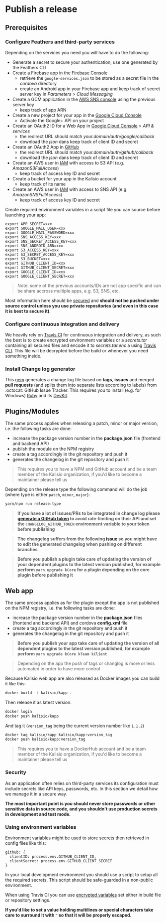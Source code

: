 # Publish a release

## Prerequisites

### Configure Feathers and third-party services

Depending on the services you need you will have to do the following:
* Generate a secret to secure your authentication, use one generated by the Feathers CLI
* Create a Firebase app in the [Firebase Console](https://console.firebase.google.com)
  * retrieve the `google-services.json` to be stored as a secret file in the *cordova* directory
  * create an Android app in your Firebase app and keep track of secret server key in *Parameters > Cloud Messaging*
* Create a GCM application in the [AWS SNS console](https://eu-west-1.console.aws.amazon.com/sns/v2/home) using the previous server key
  * keep track of app ARN
* Create a new project for your app in the [Google Cloud Console](https://console.cloud.google.com)
  * Activate the Google+ API on your project
* Create an OAuth2 ID for a Web App in [Google Cloud Console](https://console.cloud.google.com) > *API & services*
  * the redirect URL should match *your.domain/auth/google/callback*
  * download the *json* dans keep track of client ID and secret 
* Create an OAuth2 App in [GitHub](https://github.com/organizations/kalisio/settings/applications)
  * the redirect URL should match *your.domain/auth/github/callback*
  * download the *json* dans keep track of client ID and secret
* Create an AWS user in [IAM](https://console.aws.amazon.com/iam/home) with access to S3 API (e.g. *AmazonS3FullAccess*)
  * keep track of access key ID and secret
* Create a bucket for your app in the Kalisio account
  * keep track of its name
* Create an AWS user in [IAM](https://console.aws.amazon.com/iam/home) with access to SNS API (e.g. *AmazonSNSFullAccess*)
  * keep track of access key ID and secret

Create required environment variables in a script file you can source before launching your app:
```
export APP_SECRET=xxx
export GOOGLE_MAIL_USER=xxx
export GOOGLE_MAIL_PASSWORD=xxx
export SNS_ACCESS_KEY=xxx
export SNS_SECRET_ACCESS_KEY=xxx
export SNS_ANDROID_ARN=xxx
export S3_ACCESS_KEY=xxx
export S3_SECRET_ACCESS_KEY=xxx
export S3_BUCKET=xxx
export GITHUB_CLIENT_ID=xxx
export GITHUB_CLIENT_SECRET=xxx
export GOOGLE_CLIENT_ID=xxx
export GOOGLE_CLIENT_SECRET=xxx
```

> Note: some of the previous accounts/IDs are not app specific and can be share accross multiple apps, e.g. S3, SNS, etc.

Most information here should be [secured](./PUBLISH.MD#security) and **should not be pushed under source control unless you use private repositories (and even in this case it is best to secure it)**.

### Configure continuous integration and delivery

We heavily rely on [Travis CI](https://travis-ci.org) for continuous integration and delivery, as such the best is to create encrypted environment variables or a *secrets.tar* containing all secured files and encode it to *secrets.tar.enc* a using [Travis CLI](https://github.com/kalisio/kdk/blob/master/tools/CLI.MD#travis-cli). This file will be decrypted before the build or whenever you need something inside.

### Install Change log generator

This [gem](https://github.com/skywinder/github-changelog-generator) generates a change log file based on **tags**, **issues** and merged **pull requests** (and splits them into separate lists according to labels) from :octocat: GitHub Issue Tracker. This requires you to install (e.g. for Windows) [Ruby](http://rubyinstaller.org/downloads/) and its [DevKit](https://github.com/oneclick/rubyinstaller/wiki/Development-Kit).

## Plugins/Modules

The same process applies when releasing a patch, minor or major version, i.e. the following tasks are done:
* increase the package version number in the **package.json** file (frontend and backend API)
* publish the module on the NPM registry
* create a tag accordingly in the git repository and push it
* generates the changelog in the git repository and push it

> This requires you to have a NPM and GitHub account and be a team member of the Kalisio organization, if you'd like to become a maintainer please tell us

Depending on the release type the following command will do the job (where type is either `patch`, `minor`, `major`):
```bash
yarn/npm run release:type
```

> **If you have a lot of issues/PRs to be integrated in change log please [generate a GitHub token](https://github.com/github-changelog-generator/github-changelog-generator#github-token) to avoid rate-limiting on their API and set the `CHANGELOG_GITHUB_TOKEN` environment variable to your token before publishing**

> **The changelog suffers from the following [issue](https://github.com/github-changelog-generator/github-changelog-generator/issues/497) so you might have to edit the generated changelog when pushing on different branches**

> **Before you publish a plugin take care of updating the version of your dependent plugins to the latest version published, for example  perform `yarn upgrade kCore` for a plugin depending on the core plugin before publishing it**

## Web app

The same process applies as for the plugin except the app is not published on the NPM registry, i.e. the following tasks are done:
* increase the package version number in the **package.json** files (frontend and backend API) and cordova **config.xml** file
* create a tag accordingly in the git repository and push it
* generates the changelog in the git repository and push it

> **Before you publish your app take care of updating the version of all dependent plugins to the latest version published, for example  perform `yarn upgrade kCore kTeam kClient`**

> Depending on the app the push of tags or changlog is more or less automated in order to have more control

Because Kalisio web app are also released as Docker images you can build it like this:
```bash
docker build -t kalisio/kapp .
```
Then release it as latest version:
```bash
docker login
docker push kalisio/kapp
```
And tag it (`version_tag` being the current version number like `1.1.2`)
```bash
docker tag kalisio/kapp kalisio/kapp:version_tag
docker push kalisio/kapp:version_tag
```

> This requires you to have a DockerHub account and be a team member of the Kalisio organization, if you'd like to become a maintainer please tell us

### Security

As an application often relies on third-party services its configuration must include secrets like API keys, passwords, etc. In this section we detail how we manage it in a secure way.

**The most important point is you should never store passwords or other sensitive data in source code, and you shouldn't use production secrets in development and test mode.**

### Using environment variables

Environment variables might be used to store secrets then retrieved in config files like this:
```
github: {
  clientID: process.env.GITHUB_CLIENT_ID,
  clientSecret: process.env.GITHUB_CLIENT_SECRET
}
```

In your local development environment you should use a script to setup all the required secrets. This script should be safe-guarded in a non-public environment.

When using Travis CI you can use [encrypted variables](https://docs.travis-ci.com/user/environment-variables/) set either in build file or repository settings.

**If you'd like to set a value holding multilines or special characters take care to surround it with `"` so that it will be properly escaped.**

